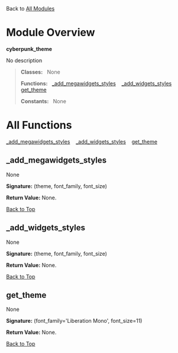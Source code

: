 Back to [All Modules](https://github.com/pyrustic/cyberpunk-theme/blob/master/docs/modules/README.md#readme)

# Module Overview

**cyberpunk\_theme**
 
No description

> **Classes:** &nbsp; None
>
> **Functions:** &nbsp; [\_add\_megawidgets\_styles](#_add_megawidgets_styles) &nbsp;&nbsp; [\_add\_widgets\_styles](#_add_widgets_styles) &nbsp;&nbsp; [get\_theme](#get_theme)
>
> **Constants:** &nbsp; None

# All Functions
[\_add\_megawidgets\_styles](#_add_megawidgets_styles) &nbsp;&nbsp; [\_add\_widgets\_styles](#_add_widgets_styles) &nbsp;&nbsp; [get\_theme](#get_theme)

## \_add\_megawidgets\_styles
None



**Signature:** (theme, font\_family, font\_size)





**Return Value:** None.

[Back to Top](#module-overview)


## \_add\_widgets\_styles
None



**Signature:** (theme, font\_family, font\_size)





**Return Value:** None.

[Back to Top](#module-overview)


## get\_theme
None



**Signature:** (font\_family='Liberation Mono', font\_size=11)





**Return Value:** None.

[Back to Top](#module-overview)


